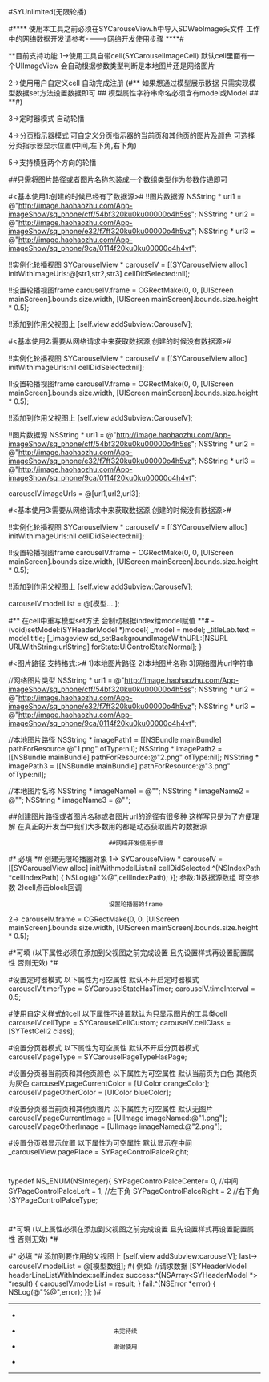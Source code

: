 #SYUnlimited(无限轮播)


#**** 使用本工具之前必须在SYCarouseView.h中导入SDWebImage头文件 工作中的网络数据开发请参考---->网络开发使用步骤 ****#


**目前支持功能
1->使用工具自带cell(SYCarouselImageCell) 默认cell里面有一个UIImageView 会自动根据参数类型判断是本地图片还是网络图片

2->使用用户自定义cell 自动完成注册 (#** 如果想通过模型展示数据 只需实现模型数据set方法设置数据即可     ##  模型属性字符串命名必须含有model或Model ## **#)

3->定时器模式 自动轮播

4->分页指示器模式 可自定义分页指示器的当前页和其他页的图片及颜色 可选择分页指示器显示位置(中间,左下角,右下角)

5->支持横竖两个方向的轮播


##只需将图片路径或者图片名称包装成一个数组类型作为参数传递即可

#<基本使用1:创建的时候已经有了数据源>#
!!图片数据源
NSString * url1 = @"http://image.haohaozhu.com/App-imageShow/sq_phone/cff/54bf320ku0ku00000o4h5ss";
NSString * url2 = @"http://image.haohaozhu.com/App-imageShow/sq_phone/e32/f7ff320ku0ku00000o4h5vz";
NSString * url3 = @"http://image.haohaozhu.com/App-imageShow/sq_phone/9ca/0114f20ku0ku00000o4h4vt";

!!实例化轮播视图
SYCarouselView * carouselV = [[SYCarouselView alloc] initWithImageUrls:@[str1,str2,str3] cellDidSelected:nil];

!!设置轮播视图frame
carouselV.frame = CGRectMake(0, 0, [UIScreen mainScreen].bounds.size.width, [UIScreen mainScreen].bounds.size.height * 0.5);

!!添加到作用父视图上
[self.view addSubview:CarouselV];

#<基本使用2:需要从网络请求中来获取数据源,创建的时候没有数据源>#


!!实例化轮播视图
SYCarouselView * carouselV = [[SYCarouselView alloc] initWithImageUrls:nil cellDidSelected:nil];

!!设置轮播视图frame
carouselV.frame = CGRectMake(0, 0, [UIScreen mainScreen].bounds.size.width, [UIScreen mainScreen].bounds.size.height * 0.5);

!!添加到作用父视图上
[self.view addSubview:CarouselV];

!!图片数据源
NSString * url1 = @"http://image.haohaozhu.com/App-imageShow/sq_phone/cff/54bf320ku0ku00000o4h5ss";
NSString * url2 = @"http://image.haohaozhu.com/App-imageShow/sq_phone/e32/f7ff320ku0ku00000o4h5vz";
NSString * url3 = @"http://image.haohaozhu.com/App-imageShow/sq_phone/9ca/0114f20ku0ku00000o4h4vt";

carouselV.imageUrls = @[url1,url2,url3];

#<基本使用3:需要从网络请求中来获取数据源,创建的时候没有数据源>#


!!实例化轮播视图
SYCarouselView * carouselV = [[SYCarouselView alloc] initWithImageUrls:nil cellDidSelected:nil];

!!设置轮播视图frame
carouselV.frame = CGRectMake(0, 0, [UIScreen mainScreen].bounds.size.width, [UIScreen mainScreen].bounds.size.height * 0.5);

!!添加到作用父视图上
[self.view addSubview:CarouselV];


carouselV.modelList = @[模型....];

#** 在cell中重写模型set方法 会制动根据index给model赋值 **#
-(void)setModel:(SYHeaderModel *)model{
_model = model;
_titleLab.text = model.title;
[_imageview sd_setBackgroundImageWithURL:[NSURL URLWithString:urlString] forState:UIControlStateNormal];
}

#<图片路径 支持格式:>#
1)本地图片路径
2)本地图片名称
3)网络图片url字符串

//网络图片类型
NSString * url1 = @"http://image.haohaozhu.com/App-imageShow/sq_phone/cff/54bf320ku0ku00000o4h5ss";
NSString * url2 = @"http://image.haohaozhu.com/App-imageShow/sq_phone/e32/f7ff320ku0ku00000o4h5vz";
NSString * url3 = @"http://image.haohaozhu.com/App-imageShow/sq_phone/9ca/0114f20ku0ku00000o4h4vt";

//本地图片路径
NSString * imagePath1 = [[NSBundle mainBundle] pathForResource:@"1.png" ofType:nil];
NSString * imagePath2 = [[NSBundle mainBundle] pathForResource:@"2.png" ofType:nil];
NSString * imagePath3 = [[NSBundle mainBundle] pathForResource:@"3.png" ofType:nil];

//本地图片名称
NSString * imageName1 = @"";
NSString * imageName2 = @"";
NSString * imageName3 = @"";

##创建图片路径或者图片名称或者图片url的途径有很多种 这样写只是为了方便理解 在真正的开发当中我们大多数用的都是动态获取图片的数据源


                                ##网络开发使用步骤
#* 必填 *#
                                创建无限轮播器对象
1->         SYCarouselView * carouselV = [[SYCarouselView alloc] initWithmodelList:nil cellDidSelected:^(NSIndexPath *cellIndexPath) {
NSLog(@"%@",cellIndexPath);
}];
参数:1)数据源数组 可空参数
    2)cell点击block回调
                                
                                设置轮播器的frame
2->         carouselV.frame = CGRectMake(0, 0, [UIScreen mainScreen].bounds.size.width, [UIScreen mainScreen].bounds.size.height * 0.5);
                                

#*可填 (以下属性必须在添加到父视图之前完成设置 且先设置样式再设置配置属性 否则无效) *#

#设置定时器模式 以下属性为可空属性 默认不开启定时器模式
carouselV.timerType = SYCarouselStateHasTimer;
carouselV.timeInterval = 0.5;

#使用自定义样式的cell 以下属性不设置默认为只显示图片的工具类cell
carouselV.cellType = SYCarouselCellCustom;
carouselV.cellClass = [SYTestCell2 class];

#设置分页器模式 以下属性为可空属性 默认不开启分页器模式
carouselV.pageType = SYCarouselPageTypeHasPage;

#设置分页器当前页和其他页颜色 以下属性为可空属性 默认当前页为白色 其他页为灰色
carouselV.pageCurrentColor = [UIColor orangeColor];
carouselV.pageOtherColor = [UIColor blueColor];

#设置分页器当前页和其他页图片 以下属性为可空属性 默认无图片
carouselV.pageCurrentImage = [UIImage imageNamed:@"1.png"];
carouselV.pageOtherImage = [UIImage imageNamed:@"2.png"];

#设置分页器显示位置 以下属性为可空属性 默认显示在中间
_carouselView.pagePlace = SYPageControlPalceRight;

#
typedef NS_ENUM(NSInteger){
SYPageControlPalceCenter= 0, //中间
SYPageControlPalceLeft = 1,  //左下角
SYPageControlPalceRight = 2  //右下角
}SYPageControlPalceType;
#

#*可填 (以上属性必须在添加到父视图之前完成设置 且先设置样式再设置配置属性 否则无效) *#

#* 必填 *#
                                添加到要作用的父视图上
                [self.view addSubview:carouselV];
last->          carouselV.modelList = @[模型数组];
#(
    例如:
    //请求数据
    [SYHeaderModel headerLineListWithIndex:self.index success:^(NSArray<SYHeaderModel *> *result) {
    carouselV.modelList = result;
    } fail:^(NSError *error) {
    NSLog(@"%@",error);
    }];
)#

                                




***
* 
*                               未完待续
*                               谢谢使用
* 
***
